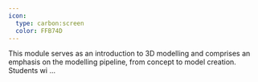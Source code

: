 ```yaml
---
icon:
  type: carbon:screen
  color: FFB74D
---
```


This module serves as an introduction to 3D modelling and comprises an emphasis on the modelling pipeline, from concept to model creation. Students wi ... 
